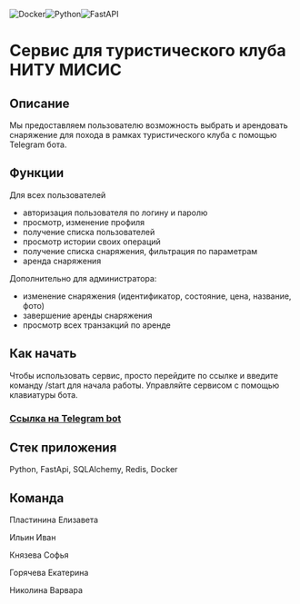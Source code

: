 ![Docker](https://img.shields.io/badge/docker-%230db7ed.svg?style=for-the-badge&logo=docker&logoColor=white)![Python](https://img.shields.io/badge/python-3670A0?style=for-the-badge&logo=python&logoColor=ffdd54)![FastAPI](https://img.shields.io/badge/FastAPI-005571?style=for-the-badge&logo=fastapi)
# Сервис для туристического клуба НИТУ МИСИС

## Описание
Мы предоставляем пользователю возможность выбрать и арендовать снаряжение для похода в рамках туристического клуба с помощью Telegram бота. 

## Функции
Для всех пользователей
- авторизация пользователя по логину и паролю
- просмотр, изменение профиля
- получение списка пользователей
- просмотр истории своих операций
- получение списка снаряжения, фильтрация по параметрам
- аренда снаряжения
  
Дополнительно для администратора:
- изменение снаряжения (идентификатор, состояние, цена, название, фото)
- завершение аренды снаряжения
- просмотр всех транзакций по аренде

## Как начать 
Чтобы использовать сервис, просто перейдите по ссылке и введите команду /start для начала работы. Управляйте сервисом с помощью клавиатуры бота.

### [Ссылка на Telegram bot](https://t.me/travel_misis_bot)

## Стек приложения
Python, FastApi, SQLAlchemy, Redis, Docker

## Команда
Пластинина Елизавета

Ильин Иван

Князева Софья

Горячева Екатерина

Николина Варвара
